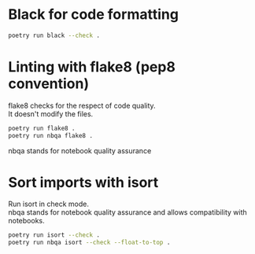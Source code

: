 # Black for code formatting
```bash
poetry run black --check .
```

# Linting with flake8 (pep8 convention)
flake8 checks for the respect of code quality.  
It doesn't modify the files. 
```bash
poetry run flake8 .
poetry run nbqa flake8 .
```
nbqa stands for notebook quality assurance

# Sort imports with isort
Run isort in check mode.  
nbqa stands for notebook quality assurance and allows compatibility with notebooks.
```bash
poetry run isort --check .
poetry run nbqa isort --check --float-to-top .
```

